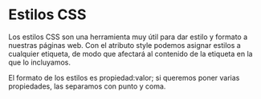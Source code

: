 # Estilos CSS

Los estilos CSS son una herramienta muy útil para dar estilo y formato a nuestras páginas web. Con el atributo style podemos asignar estilos a cualquier etiqueta, de modo que afectará al contenido de la etiqueta en la que lo incluyamos.

El formato de los estilos es propiedad:valor; si queremos poner varias propiedades, las separamos con punto y coma.
